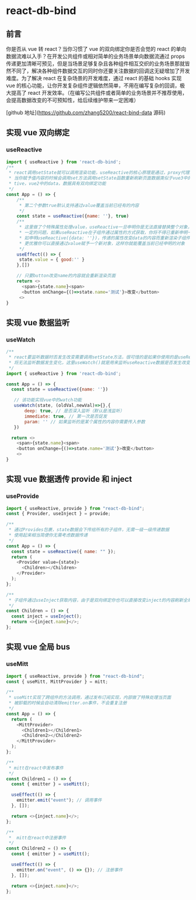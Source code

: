# react-db-bind

## 前言

你是否从 vue 转 react？当你习惯了 vue 的双向绑定你是否会觉的 react 的单向数据流难以入手？在开发公共组件或相对简单的业务场景单向数据流通过 props 传递更加清晰可预见，但是当场景足够复杂且各种组件相互交织的业务场景那就皆然不同了，解决各种组件数据交互的同时你还要关注数据的回调这无疑增加了开发难度。为了解决 react 在复杂场景的开发难度，通过 react 的基础 hooks 实现 vue 的核心功能，让你开发复杂组件逻辑依然简单，不用在编写复杂的回调，极大提高了 react 开发效率。（在编写公共组件或者简单的业务场景并不推荐使用，会提高数据改变的不可预知性，给后续维护带来一定困难）

[github 地址](https://github.com/zhang5200/react-bind-data 源码)

## 实现 vue 双向绑定

### useReactive

```js
import { useReactive } from 'react-db-bind';
/**
 * react调用setState就可以调用渲染功能，useReactive的核心原理是通过，proxy代理state
 * 当你赋予值内容的时候会调用set方法调用setState函数重新刷新页面数据类似于vue3中的reac
 * tive，vue2中的data，数据具有双向绑定功能
 */
const App = () => {
    /**
     * 第二个参数true默认支持通过value覆盖当前已经有的内容
     */
    const state = useReactive({name: ''}, true)
    /**
     * 这里做了个特殊属性处理value，useReactive一旦申明你是无法直接替换整个对象，这个带来了
     * 一定的问题，如果useReactive在子组件通过属性的方式获取，你将不得已重新申明一个变量接受
     * 如申明useReactive({data: ''})，传递的属性改变data的内容而重新渲染子组件。为了让结果
     * 更优雅你可以直接通过value赋予一个新对象，这样你就能覆盖当前已经申明的对象
     */
    useEffect(() => {
     state.value = { good:'' }
    },[])

    // 只要button改变name的内容就会重新渲染页面
    return <>
      <span>{state.name}<span>
      <button onChange={()=>state.name='测试'}>改变</button>
     <>
}
```

## 实现 vue 数据监听

### useWatch

```js
/**
 * react要监听数据时否发生改变需要调用setState方法，很可惜的是如果你使用的是useReactiv你
 * 将无法监听数据发生变化，这里useWatch()就是用来监听useReactive数据是否发生改变
 */
import { useReactive } from 'react-db-bind';

const App = () => {
  const state = useReactive({name: ''})

   // 该功能实现vue中的watch功能
   useWatch(state, (oldVal,newVal)=>{},{
       deep: true, // 是否深入监听（默认是浅监听）
       immediate: true, // 第一次是否促发
       param: '' // 如果监听的是某个属性的内容你需要传入参数
   })

  return <>
    <span>{state.name}<span>
    <button onChange={()=>state.name='测试'}>改变</button>
    <>
}
```

## 实现 vue 数据透传 provide 和 inject

### useProvide

```js
import { useReactive, provide } from "react-db-bind";
const { Provider, useInject } = provide;

/**
 * 通过Provides包裹，state数据会下传给所有的子组件，无需一级一级传递数据
 * 使用起来相当简便你无需考虑数据传递
 */
const App = () => {
  const state = useReactive({ name: "" });
  return (
    <Provider value={state}>
      <Children></Children>
    </Provider>
  );
};

/**
 * 子组件通过useInject获取内容，由于是双向绑定你也可以直接改变inject的内容刷新全局数据
 */
const Children = () => {
  const inject = useInject();
  return <>{inject.name}</>;
};
```

## 实现 vue 全局 bus

### useMitt

```js
import { useReactive, provide } from "react-db-bind";
const { useMitt, MittProvider } = mitt;

/**
 * useMitt实现了跨组件的方法调用，通过发布订阅实现，内部做了特殊处理当页面
 * 被卸载的时候会自动清除emitter.on事件，不会重复注册
 */
const App = () => {
  return (
    <MittProvider>
      <Children1></Children1>
      <Children2></Children2>
    </MittProvider>
  );
};

/**
 * mitt在react中发布事件
 */
const Children1 = () => {
  const { emitter } = useMitt();

  useEffect(() => {
    emitter.emit("event"); // 调用事件
  }, []);

  return <>{inject.name}</>;
};

/**
 *  mitt在react中注册事件
 */
const Children2 = () => {
  const { emitter } = useMitt();

  useEffect(() => {
    emitter.on("event", () => {}); // 注册事件
  }, []);

  return <>{inject.name}</>;
};
```
